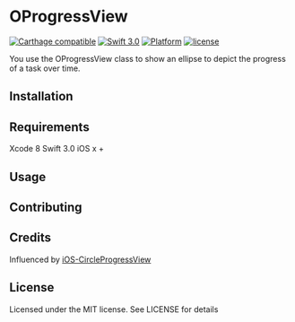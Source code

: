 # OProgressView

[![Carthage compatible](https://img.shields.io/badge/Carthage-compatible-4BC51D.svg?style=flat)](https://github.com/Carthage/Carthage)
[![Swift 3.0](https://img.shields.io/badge/Swift-3.0-orange.svg?style=flat)](https://developer.apple.com/swift/)
[![Platform](https://img.shields.io/cocoapods/p/Presentr.svg?style=flat)]()
[![license](https://img.shields.io/github/license/mashape/apistatus.svg)]()

You use the OProgressView class to show an ellipse to depict the progress of a task over time.

## Installation

## Requirements

Xcode 8
Swift 3.0
iOS x +

## Usage

## Contributing

## Credits

Influenced by [iOS-CircleProgressView](https://github.com/CardinalNow/iOS-CircleProgressView)

## License
Licensed under the MIT license.
See LICENSE for details
